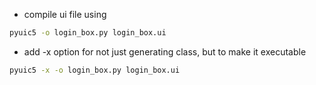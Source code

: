 
- compile ui file using

```bash
pyuic5 -o login_box.py login_box.ui
```
- add -x option for not just generating class, but to make it executable  

```bash
pyuic5 -x -o login_box.py login_box.ui
```
